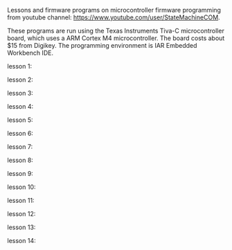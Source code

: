 Lessons and firmware programs on microcontroller firmware programming from youtube channel: https://www.youtube.com/user/StateMachineCOM.

These programs are run using the Texas Instruments Tiva-C microcontroller board, which uses a ARM Cortex M4 microcontroller. The board costs about $15 from Digikey.
The programming environment is IAR Embedded Workbench IDE.

lesson 1: 

lesson 2:

lesson 3:

lesson 4: 

lesson 5: 

lesson 6: 

lesson 7: 

lesson 8: 

lesson 9: 

lesson 10: 

lesson 11: 

lesson 12: 

lesson 13: 

lesson 14: 
